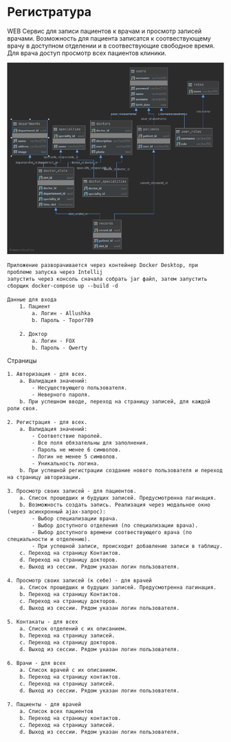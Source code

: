 # Регистратура

WEB Сервис для записи пациентов к врачам и просмотр записей врачами. Возможность для пациента записатся к 
 соотвествующему врачу в доступном отделении и в соотвествующие свободное время. Для врача доступ просмотр всех
  пациентов клиники.  

   ![screen1](img/hospital.png)
    
    Приложение разворачивается через контейнер Docker Desktop, при проблеме запуска через Intellij 
    запустить через консоль сначала собрать jar файл, затем запустить сборщик docker-compose up --build -d
    
    Данные для входа
        1. Пациент
            a. Логин - Allushka
            b. Пароль - Topor789
            
        2. Доктор
            a. Логин - FOX
            b. Пароль - Qwerty

Страницы 

    1. Авторизация - для всех.
        a. Валидация значений:
            - Несуществующего пользователя.
            - Неверного пароля.
        b. При успешном вводе, переход на страницу записей, для каждой роли своя.
         
    2. Регистрация - для всех.
        a. Валидация значений:
            - Соответствие паролей.
            - Все поля обязательны для заполнения.
            - Пароль не менее 6 символов.
            - Логин не менее 5 символов.
            - Уникальность логина.
        b. При успешной регистрации создание нового пользователя и переход на страницу авторизации.
        
    3. Просмотр своих записей - для пациентов.
        a. Список прошедших и будущих записей. Предусмотренна пагинация.
        b. Возможность создать запись. Реализация через модальное окно (через асинхронный ajax-запрос):
            - Выбор специализации врача.
            - Выбор доступного отделения (по специализации врача).
            - Выбор доступного времени соотвествующего врача (по специальности и отделению).
            - При успешной записи, происходит добавление записи в таблицу.
        c. Переход на страницу Контактов.
        d. Переход на страницу докторов.
        e. Выход из сессии. Рядом указан логин пользователя.
    
    4. Просмотр своих записей (к себе) - для врачей
        a. Список прошедших и будущих записей. Предусмотренна пагинация.
        b. Переход на страницу Контактов.
        c. Переход на страницу докторов.
        d. Выход из сессии. Рядом указан логин пользователя.
    
    5. Контакаты - для всех
        a. Список отделений с их описанием.
        b. Переход на страницу записей.
        c. Переход на страницу докторов.
        d. Выход из сессии. Рядом указан логин пользователя.
    
    6. Врачи - для всех
        a. Список врачей с их описанием.
        b. Переход на страницу контактов.
        c. Переход на страницу записей.
        d. Выход из сессии. Рядом указан логин пользователя.
        
    7. Пациенты - для врачей
        a. Список всех пациентов
        b. Переход на страницу контактов.
        c. Переход на страницу записей.
        d. Выход из сессии. Рядом указан логин пользователя.
  